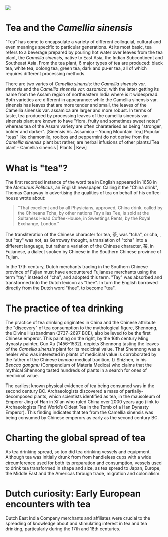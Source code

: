 <a href="https://www.juncture-digital.org"><img src="https://juncture-digital.github.io/juncture/static/images/ve-button.png"></a>

<param ve-config 
title="Tea"    
source-image="https://upload.wikimedia.org/wikipedia/commons/0/04/Tea_in_different_grade_of_fermentation.jpg"   
banner="https://upload.wikimedia.org/wikipedia/commons/0/04/Tea_in_different_grade_of_fermentation.jpg" 
height=100
author="Ciel Haviland, Marie Ngiam, Thais Perez"
layout="vertical">

# Tea and the *Camellia sinensis*

"Tea" has come to encapsulate a variety of different colloquial, cultural and even meanings specific to particular generations. At its most basic, tea refers to a beverage prepared by pouring hot water over leaves from the tea plant, the *Camellia sinensis*, native to East Asia, the Indian Subcontinent and Southeast Asia. From the tea plant, 6 major types of tea are produced: black tea, white tea, oolong tea, green tea, dark and pu-er tea, all of which requires different processing methods. 

<param ve-video
               src="lAYRZeDJ4Pc"
			   start="4:12"
			   end="5:13">
	   
There are two varies of *Camellia sinensis*: the *Camellia sinensis var. sinensis* and the *Camellia sinensis var. assamica*, with the latter getting its name from the Assam region of northeastern India where is it widespread. Both varieties are different in appearance: while the Camellia sinensis var. sinensis has leaves that are more tender and small, the leaves of the Camellia sinensis var. assamica are larger and more robust. In terms of taste, tea produced by processing leaves of the camellia sinensis var. sinensis plant are known to have "flora, fruity and sometimes sweet notes" whereas tea of the Assam variety are often charaterised as being "stronger, bolder and darker". [Sinensis Vs. Assamica – Young Mountain Tea] Popular "teas" like chamomile, rooibos and peppermint do not derive from the *Camellia sinensis* plant but rather, are herbal infusions of other plants.[Tea plant - Camellia sinensis | Plants | Kew]

<param ve-compare
               src="wc:Csinensis.jpg"
               caption="Camellia sinensis var. sinensis vs Camellia sinensis var. assamica">
<param ve-compare
               src="wc:Camellia_sinensis_var._assamica_in_Auckland_Botanic_Gardens.jpg">

# What is "tea"? 

The first recorded instance of the word tea in English appeared in 1658 in the *Mercurius Politicus*, an English newspaper. Calling it the "China drink", Thomas Garraway in advertising the qualities of tea on behalf of his coffee-house wrote about:

>"That excellent and by all Physicians, approved, China drink, called by the Chineans Tcha, by other nations Tay alias Tee, is sold at the Sultaness Head Coffee-House, in Sweetings Rents, by the Royal Exchange, London." 

<param ve-image
	   src="wc:Garraway%27s_Coffee_House.jpg"
	   caption="Thomas Garraway's coffee-house in London">

The transliteration of the Chinese character for tea, 茶, was "tcha", or cha, , but "tay" was not, as Garroway thought, a translation of "tcha" into a different language, but rather a variation of the Chinese character, 茶, in Fujianese, a dialect spoken by Chinese in the Southern Chinese province of Fujian. 

<param ve-image
	   src="wc:Oolong_tea_leaves_-_character_for_tea_in_Chinese.jpg"
	   caption="Chinese character for tea written in Ooolong tea leaves">
	   
In the 17th century, Dutch merchants trading in the Southern Chinese province of Fujian must have encountered Fujianese merchants using the term "tay" instead of "cha", and adopted this term. "Tay" was absorbed and transformed into the Dutch lexicon as "thee". In turn the English borrowed directly from the Dutch word "thee", to become "tea". 

<param ve-image
	   src="wc:Simon_de_Vlieger_-_Slag_tussen_Nederlandse_schepen_en_Chinese_jonken.jpg"
	   caption="Dutch ships in Fujian province, China">

# The practice of tea drinking

The practice of tea drinking originates in China and the Chinese attribute the "discovery" of tea consumption to the mythological figure, Shennong, the Divine Husbandman (2737–2697 BCE), also believed to be the first Chinese emperor. This painting on the right, by the 16th century Ming dynasty painter, Guo Xu (1456–1532), depicts Shennong tasting the leaves of the *Camellia sinensis* plant for its medicinal value. That Shennong was a healer who was interested in plants of medicinal value is corroborated by the father of the Chinese *bencao* medical tradition, Li Shizhen, in his *Bencao gangmu* (Compendium of Materia Medica) who claims that the mythical Shennong tasted hundreds of plants in a search for ones of medicinal value. 

<param ve-image
	   src="wc:Guo_Xu_album_dated_1503_(2).jpg"
	   caption="Shennong tasting herbs">

The earliest known physical evidence of tea being consumed was in the second century BC. Archaeologists discovered a mass of partially-decomposed plants, which scientists identified as tea, in the mausoleum of Emperor Jing of Han in Xi'an who ruled China over 2000 years ago (link to Archaeologists Find World’s Oldest Tea in the Tomb of a Han Dynasty Emperor). This finding indicates that tea from the Camellia sinensis was being consumed by Chinese emperors as early as the second century BC. 

<param ve-iframe
src="https://www.smithsonianmag.com/smart-news/archaeologists-find-worlds-oldest-tea-tomb-han-dynasty-emperor">


# Charting the global spread of tea

As tea drinking spread, so too did tea drinking vessels and equipment. Although tea was initially drunk from from handleless cups with a wide circumference used for both its preparation and consumption, vessels used to drink tea transformed in shape and size, as tea spread to Japan, Europe, the Middle East and the Americas through trade, migration and colonialism. 

# Dutch curiosity: Early European encounters with tea

Dutch East India Company merchants and affiliates were crucial to the spreading of knowledge about and stimulating interest in tea and tea drinking, particularly during the 17th and 18th centuries.

